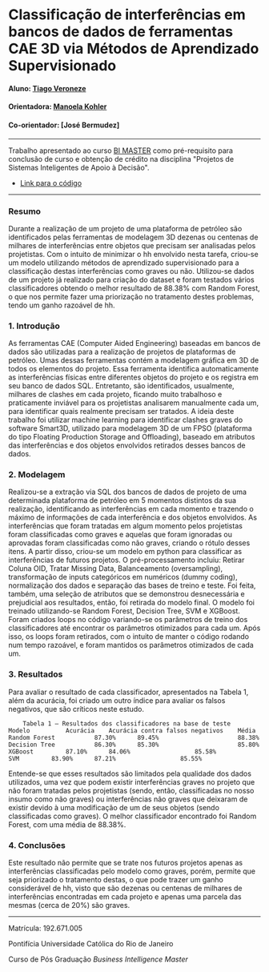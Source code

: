 # Classificação de interferências em bancos de dados de ferramentas CAE 3D via Métodos de Aprendizado Supervisionado

#### Aluno: [Tiago Veroneze](https://github.com/tiagovero)
#### Orientadora: [Manoela Kohler](https://github.com/manoelakohler)
#### Co-orientador: [José Bermudez]

---

Trabalho apresentado ao curso [BI MASTER](https://ica.puc-rio.ai/bi-master) como pré-requisito para conclusão de curso e obtenção de crédito na disciplina "Projetos de Sistemas Inteligentes de Apoio à Decisão".

- [Link para o código](https://github.com/tiagovero/Classificacao-de-interferencias-de-ferramentas-CAE-3D-via-Metodos-de-Aprendizado-Supervisionado)

---

### Resumo

Durante a realização de um projeto de uma plataforma de petróleo são identificados pelas ferramentas de modelagem 3D dezenas ou centenas de milhares de interferências entre objetos que precisam ser analisadas pelos projetistas. Com o intuito de minimizar o hh envolvido nesta tarefa, criou-se um modelo utilizando métodos de aprendizado supervisionado para a classificação destas interferências como graves ou não. Utilizou-se dados de um projeto já realizado para criação do dataset e foram testados vários classificadores obtendo o melhor resultado de 88.38% com Random Forest, o que nos permite fazer uma priorização no tratamento destes problemas, tendo um ganho razoável de hh.

### 1. Introdução

As ferramentas CAE  (Computer Aided Engineering) baseadas em bancos de dados são utilizadas para a realização de projetos de plataformas de petróleo.
Umas dessas ferramentas contém a modelagem gráfica em 3D de todos os elementos do projeto. Essa ferramenta identifica automaticamente as interferências físicas entre diferentes objetos do projeto e os registra em seu banco de dados SQL.
Entretanto, são identificados, usualmente, milhares de clashes em cada projeto, ficando muito trabalhoso e praticamente inviável para os projetistas analisarem manualmente cada um, para identificar quais realmente precisam ser tratados.
A ideia deste trabalho foi utilizar machine learning para identificar clashes graves do software Smart3D, utilizado para modelagem 3D de um FPSO  (plataforma do tipo Floating Production Storage and Offloading), baseado em atributos das interferências e dos objetos envolvidos retirados desses bancos de dados. 

### 2. Modelagem

Realizou-se a extração via SQL dos bancos de dados de projeto de uma determinada plataforma de petróleo em 5 momentos distintos da sua realização, identificando as interferências em cada momento e trazendo o máximo de informações de cada interferência e dos objetos envolvidos.
As interferências que foram tratadas em algum momento pelos projetistas foram classificadas como graves e aquelas que foram ignoradas ou aprovadas foram classificadas como não graves, criando o rótulo desses itens.
A partir disso, criou-se um modelo em python para classificar as interferências de futuros projetos.
O pré-processamento incluiu: Retirar Coluna OID, Tratar Missing Data, Balanceamento (oversampling), transformação de inputs categóricos em numéricos (dummy coding), normalização dos dados e separação das bases de treino e teste. Foi feita, também, uma seleção de atributos que se demonstrou desnecessária e prejudicial aos resultados, então, foi retirada do modelo final.
O modelo foi treinado utilizando-se Random Forest, Decision Tree, SVM e XGBoost.
Foram criados loops no código variando-se os parâmetros de treino dos classificadores até encontrar os parâmetros otimizados para cada um. Após isso, os loops foram retirados, com o intuito de manter o código rodando num tempo razoável, e foram mantidos os parâmetros otimizados de cada um.

### 3. Resultados

Para avaliar o resultado de cada classificador, apresentados na Tabela 1, além da acurácia, foi criado um outro índice para avaliar os falsos negativos, que são críticos neste estudo.

		Tabela 1 – Resultados dos classificadores na base de teste
	Modelo			Acurácia	Acurácia contra falsos negativos	Média
	Random Forest	        87.30%		89.45%				        88.38%
	Decision Tree	        86.30%		85.30%				        85.80%
	XGBoost			87.10%		84.06%					85.58%
	SVM			83.90%		87.21%					85.55%

Entende-se que esses resultados são limitados pela qualidade dos dados utilizados, uma vez que podem existir interferências graves no projeto que não foram tratadas pelos projetistas (sendo, então, classificadas no nosso insumo como não graves) ou interferências não graves que deixaram de existir devido à uma modificação de um de seus objetos (sendo classificadas como graves).
O melhor classificador encontrado foi Random Forest, com uma média de 88.38%.


### 4. Conclusões

Este resultado não permite que se trate nos futuros projetos apenas as interferências classificadas pelo modelo como graves, porém, permite que seja priorizado o tratamento destas, o que pode trazer um ganho considerável de hh, visto que são dezenas ou centenas de milhares de interferências encontradas em cada projeto e apenas uma parcela das mesmas (cerca de 20%) são graves.

---

Matrícula: 192.671.005

Pontifícia Universidade Católica do Rio de Janeiro

Curso de Pós Graduação *Business Intelligence Master*
